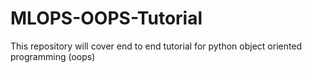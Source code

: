 # MLOPS-OOPS-Tutorial
This repository will cover end to end tutorial for python object oriented programming (oops)
